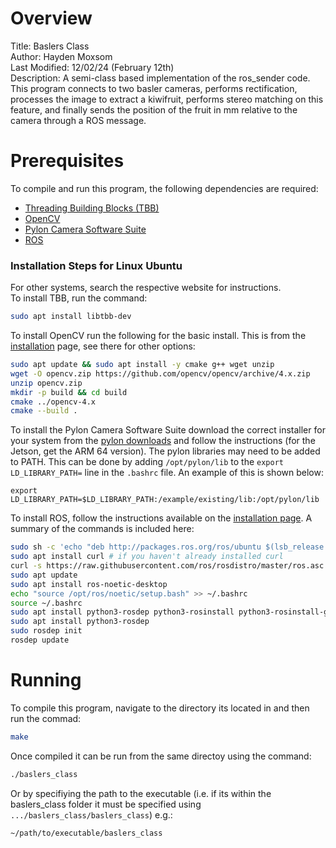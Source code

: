 # Overview
Title: Baslers Class  
Author: Hayden Moxsom  
Last Modified: 12/02/24 (February 12th)  
Description: A semi-class based implementation of the ros_sender code. This program connects to two basler cameras, performs rectification, processes the image to extract a kiwifruit, performs stereo matching on this feature, and finally sends the position of the fruit in mm relative to the camera through a ROS message. 

# Prerequisites 
To compile and run this program, the following dependencies are required:  
 - [Threading Building Blocks (TBB)](https://en.wikipedia.org/wiki/Threading_Building_Blocks)
 - [OpenCV](https://opencv.org/)
 - [Pylon Camera Software Suite](https://www2.baslerweb.com/en/downloads/software-downloads/) 
 - [ROS](https://www.ros.org/)  

### Installation Steps for Linux Ubuntu
For other systems, search the respective website for instructions.  
To install TBB, run the command:   
```bash 
sudo apt install libtbb-dev
```
To install OpenCV run the following for the basic install. This is from the [installation](https://docs.opencv.org/4.x/d7/d9f/tutorial_linux_install.html) page, see there for other options:
```bash 
sudo apt update && sudo apt install -y cmake g++ wget unzip
wget -O opencv.zip https://github.com/opencv/opencv/archive/4.x.zip
unzip opencv.zip
mkdir -p build && cd build
cmake ../opencv-4.x
cmake --build .
```
To install the Pylon Camera Software Suite download the correct installer for your system from the [pylon downloads](https://www2.baslerweb.com/en/downloads/software-downloads/) and follow the instructions (for the Jetson, get the ARM 64 version). The pylon libraries may need to be added to PATH. This can be done by adding `/opt/pylon/lib` to the `export LD_LIBRARY_PATH=` line in the `.bashrc` file. An example of this is shown below:
```
export LD_LIBRARY_PATH=$LD_LIBRARY_PATH:/example/existing/lib:/opt/pylon/lib
```
To install ROS, follow the instructions available on the [installation page](http://wiki.ros.org/ROS/Installation). A summary of the commands is included here:
```bash
sudo sh -c 'echo "deb http://packages.ros.org/ros/ubuntu $(lsb_release -sc) main" > /etc/apt/sources.list.d/ros-latest.list'
sudo apt install curl # if you haven't already installed curl
curl -s https://raw.githubusercontent.com/ros/rosdistro/master/ros.asc | sudo apt-key add -
sudo apt update
sudo apt install ros-noetic-desktop
echo "source /opt/ros/noetic/setup.bash" >> ~/.bashrc
source ~/.bashrc
sudo apt install python3-rosdep python3-rosinstall python3-rosinstall-generator python3-wstool build-essential
sudo apt install python3-rosdep
sudo rosdep init
rosdep update
```

# Running
To compile this program, navigate to the directory its located in and then run the commad:
```bash
make
```
Once compiled it can be run from the same directoy using the command:
```bash
./baslers_class
```
Or by specifiying the path to the executable (i.e. if its within the baslers_class folder it must be specified using `.../baslers_class/baslers_class`) e.g.:
```bash 
~/path/to/executable/baslers_class
```
